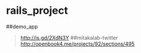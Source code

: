 # rails_project

##demo_app
 > http://is.gd/2XdN3Y
##mitakalab-twitter
 > http://openbook4.me/projects/92/sections/495


